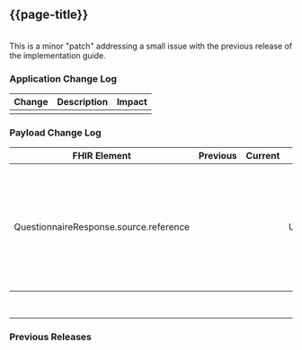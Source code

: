 ## {{page-title}}
<br>
This is a minor "patch" addressing a small issue with the previous release of the implementation guide.
<br>

### Application Change Log


| Change                                    | Description        | Impact                                                                  | 
|-------------------------------------------|--------------------|-------------------------------------------------------------------------|
|| | |    


### Payload Change Log


| FHIR Element                                         | Previous | Current    | Other   | Referral/Booking | Rationale                                                                                       |  Impact  |
|------------------------------------------------------|----------|------------|---------|------------------|-------------------------------------------------------------------------------------------------|----------|
|QuestionnaireResponse.source.reference                             |         |            |Updated  |Ref               |The guidance indicated that a FHIR resource (RelatedPerson) not included in the MessageDefinition could be used and this has been removed. Updated guidance to cover use of third parties completing QuestionnaireResponse. |<mark style="background-color: Yellow">correction</mark>|

<br>
<hr>

### Previous Releases